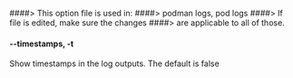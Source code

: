 ####> This option file is used in:
####>   podman logs, pod logs
####> If file is edited, make sure the changes
####> are applicable to all of those.
#### **--timestamps**, **-t**

Show timestamps in the log outputs.  The default is false
